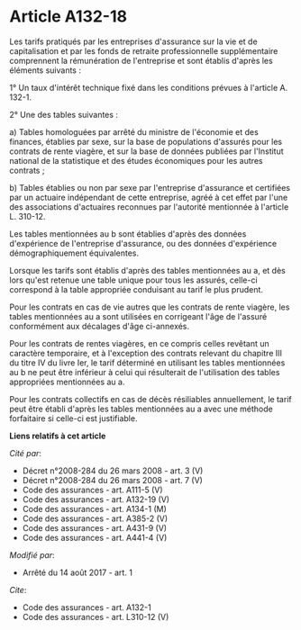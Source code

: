 # Article A132-18

Les tarifs pratiqués par les entreprises d'assurance sur la vie et de capitalisation et par les fonds de retraite
professionnelle supplémentaire comprennent la rémunération de l'entreprise et sont établis d'après les éléments suivants : 

1° Un taux d'intérêt technique fixé dans les conditions prévues à l'article A. 132-1.

2° Une des tables suivantes : 

a) Tables homologuées par arrêté du ministre de l'économie et des finances, établies par sexe, sur la base de populations
d'assurés pour les contrats de rente viagère, et sur la base de données publiées par l'Institut national de la statistique et
des études économiques pour les autres contrats ; 

b) Tables établies ou non par sexe par l'entreprise d'assurance et certifiées par un actuaire indépendant de cette
entreprise, agréé à cet effet par l'une des associations d'actuaires reconnues par l'autorité mentionnée à l'article L.
310-12. 

Les tables mentionnées au b sont établies d'après des données d'expérience de l'entreprise d'assurance, ou des données
d'expérience démographiquement équivalentes. 

Lorsque les tarifs sont établis d'après des tables mentionnées au a, et dès lors qu'est retenue une table unique pour tous
les assurés, celle-ci correspond à la table appropriée conduisant au tarif le plus prudent. 

Pour les contrats en cas de vie autres que les contrats de rente viagère, les tables mentionnées au a sont utilisées en
corrigeant l'âge de l'assuré conformément aux décalages d'âge ci-annexés. 

Pour les contrats de rentes viagères, en ce compris celles revêtant un caractère temporaire, et à l'exception des contrats
relevant du chapitre III du titre IV du livre Ier, le tarif déterminé en utilisant les tables mentionnées au b ne peut être
inférieur à celui qui résulterait de l'utilisation des tables appropriées mentionnées au a. 

Pour les contrats collectifs en cas de décès résiliables annuellement, le tarif peut être établi d'après les tables
mentionnées au a avec une méthode forfaitaire si celle-ci est justifiable.

**Liens relatifs à cet article**

_Cité par_:

  - Décret n°2008-284 du 26 mars 2008 - art. 3 (V)
  - Décret n°2008-284 du 26 mars 2008 - art. 7 (V)
  - Code des assurances - art. A111-5 (V)
  - Code des assurances - art. A132-19 (V)
  - Code des assurances - art. A134-1 (M)
  - Code des assurances - art. A385-2 (V)
  - Code des assurances - art. A431-9 (V)
  - Code des assurances - art. A441-4 (V)

_Modifié par_:

  - Arrêté du 14 août 2017 - art. 1

_Cite_:

  - Code des assurances - art. A132-1
  - Code des assurances - art. L310-12 (V)
